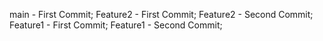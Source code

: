 main - First Commit;
Feature2 - First Commit;
Feature2 - Second Commit;
Feature1 - First Commit;
Feature1 - Second Commit;